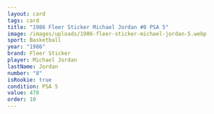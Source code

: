 ```yaml
---
layout: card
tags: card
title: "1986 Fleer Sticker Michael Jordan #8 PSA 5"
image: /images/uploads/1986-fleer-sticker-michael-jordan-5.webp
sport: Basketball
year: "1986"
brand: Fleer Sticker
player: Michael Jordan
lastName: Jordan
number: "8"
isRookie: true
condition: PSA 5
value: 478
order: 10
---
```

